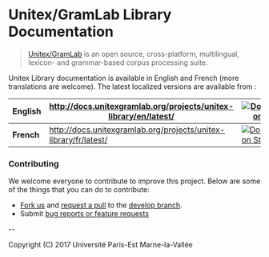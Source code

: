 # Unitex/GramLab Library Documentation

> [Unitex/GramLab][unitex] is an open source, cross-platform, multilingual, lexicon- and grammar-based corpus processing suite.

Unitex Library documentation is available in English and French (more translations are welcome). The latest localized versions are available from :

| **English** | <http://docs.unitexgramlab.org/projects/unitex-library/en/latest/> | [![Documentation Status](https://readthedocs.org/projects/unitex-library/badge/?version=latest)](http://docs.unitexgramlab.org/projects/unitex-library/en/latest/)    |
|-------------|--------------------------------------------------------------------|-----------------------------------------------------------------------------------------------------------------------------------------------------------------------|
| **French**  | <http://docs.unitexgramlab.org/projects/unitex-library/fr/latest/> | [![Documentation Status](https://readthedocs.org/projects/unitex-library-fr/badge/?version=latest)](http://docs.unitexgramlab.org/projects/unitex-library/fr/latest/) |

### Contributing

We welcome everyone to contribute to improve this project. Below are some of the
things that you can do to contribute:

-  [Fork us](https://github.com/UnitexGramLab/unitex-library/fork) and [request a pull](https://github.com/UnitexGramLab/unitex-library/pulls) to the [develop branch](https://github.com/UnitexGramLab/unitex-library/tree/develop).
-  Submit [bug reports or feature requests](https://github.com/UnitexGramLab/unitex-library/issues)

--

Copyright (C) 2017 Université Paris-Est Marne-la-Vallée 

[unitex]: http://unitexgramlab.org


